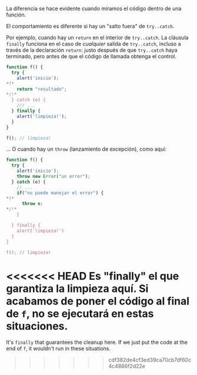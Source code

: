 La diferencia se hace evidente cuando miramos el código dentro de una función.

El comportamiento es diferente si hay un "salto fuera" de `try..catch`.

Por ejemplo, cuando hay un `return` en el interior de `try..catch`. La cláusula `finally` funciona en el caso de *cualquier* salida de  `try..catch`, incluso a través de la declaración `return`: justo después de que `try..catch` haya terminado, pero antes de que el código de llamada obtenga el control.

```js run
function f() {
  try {
    alert('inicio');
*!*
    return "resultado";
*/!*
  } catch (e) {
    /// ...
  } finally {
    alert('limpieza!');
  }
}

f(); // limpieza!
```

... O cuando hay un `throw` (lanzamiento de excepción), como aquí:

```js run
function f() {
  try {
    alert('inicio');
    throw new Error("un error");
  } catch (e) {
    // ...
    if("no puede manejar el error") {
*!*
      throw e;
*/!*
    }

  } finally {
    alert('limpieza!')
  }
}

f(); // limpieza!
```

<<<<<<< HEAD
Es "finally" el que garantiza la limpieza aquí. Si acabamos de poner el código al final de `f`, no se ejecutará en estas situaciones.
=======
It's `finally` that guarantees the cleanup here. If we just put the code at the end of `f`, it wouldn't run in these situations.
>>>>>>> cdf382de4cf3ed39ca70cb7df60c4c4886f2d22e
